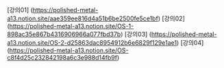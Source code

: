 [강의01] (https://polished-metal-a13.notion.site/aae359ee816d4a51b6be2500fe5ce1bf)
[강의02] (https://polished-metal-a13.notion.site/OS-1-898ac35e867b4316906966a077fbd37b)
[강의03] (https://polished-metal-a13.notion.site/OS-2-d25863dac8954912b6e6829f129e1ae1)
[강의04] (https://polished-metal-a13.notion.site/OS-c8f4d25c232842198a6c3e988d14fb9f)
